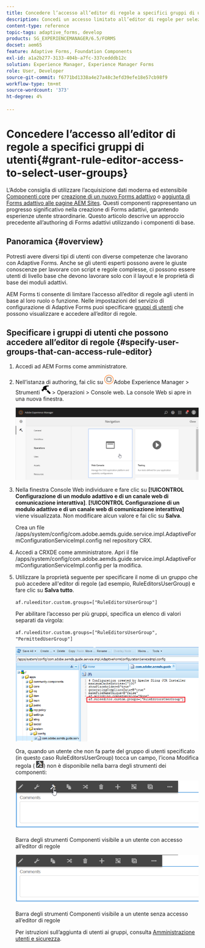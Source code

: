 ```yaml
---
title: Concedere l’accesso all’editor di regole a specifici gruppi di utenti
description: Concedi un accesso limitato all’editor di regole per selezionare i gruppi di utenti.
content-type: reference
topic-tags: adaptive_forms, develop
products: SG_EXPERIENCEMANAGER/6.5/FORMS
docset: aem65
feature: Adaptive Forms, Foundation Components
exl-id: a1a2b277-3133-404b-a7fc-337cedddb12c
solution: Experience Manager, Experience Manager Forms
role: User, Developer
source-git-commit: f6771bd1338a4e27a48c3efd39efe18e57cb98f9
workflow-type: tm+mt
source-wordcount: '373'
ht-degree: 4%

---
```


# Concedere l’accesso all’editor di regole a specifici gruppi di utenti{#grant-rule-editor-access-to-select-user-groups}

<span class="preview"> L’Adobe consiglia di utilizzare l’acquisizione dati moderna ed estensibile [Componenti core](https://experienceleague.adobe.com/docs/experience-manager-core-components/using/adaptive-forms/introduction.html?lang=it) per [creazione di un nuovo Forms adattivo](/help/forms/using/create-an-adaptive-form-core-components.md) o [aggiunta di Forms adattivo alle pagine AEM Sites](/help/forms/using/create-or-add-an-adaptive-form-to-aem-sites-page.md). Questi componenti rappresentano un progresso significativo nella creazione di Forms adattivi, garantendo esperienze utente straordinarie. Questo articolo descrive un approccio precedente all’authoring di Forms adattivi utilizzando i componenti di base. </span>

## Panoramica {#overview}

Potresti avere diversi tipi di utenti con diverse competenze che lavorano con Adaptive Forms. Anche se gli utenti esperti possono avere le giuste conoscenze per lavorare con script e regole complesse, ci possono essere utenti di livello base che devono lavorare solo con il layout e le proprietà di base dei moduli adattivi.

AEM Forms ti consente di limitare l’accesso all’editor di regole agli utenti in base al loro ruolo o funzione. Nelle impostazioni del servizio di configurazione di Adaptive Forms puoi specificare [gruppi di utenti](/help/sites-administering/security.md) che possono visualizzare e accedere all’editor di regole.

## Specificare i gruppi di utenti che possono accedere all’editor di regole {#specify-user-groups-that-can-access-rule-editor}

1. Accedi ad AEM Forms come amministratore.
1. Nell’istanza di authoring, fai clic su ![adobeexperiencemanager](assets/adobeexperiencemanager.png)Adobe Experience Manager > Strumenti ![martello](assets/hammer.png) > Operazioni > Console web. La console Web si apre in una nuova finestra.

   ![1-2](assets/1-2.png)

1. Nella finestra Console Web individuare e fare clic su **[!UICONTROL Configurazione di un modulo adattivo e di un canale web di comunicazione interattiva]**. **[!UICONTROL Configurazione di un modulo adattivo e di un canale web di comunicazione interattiva]** viene visualizzata. Non modificare alcun valore e fai clic su **Salva**.

   Crea un file /apps/system/config/com.adobe.aemds.guide.service.impl.AdaptiveFormConfigurationServiceImpl.config nel repository CRX.

1. Accedi a CRXDE come amministratore. Apri il file /apps/system/config/com.adobe.aemds.guide.service.impl.AdaptiveFormConfigurationServiceImpl.config per la modifica.
1. Utilizzare la proprietà seguente per specificare il nome di un gruppo che può accedere all&#39;editor di regole (ad esempio, RuleEditorsUserGroup) e fare clic su **Salva tutto**.

   `af.ruleeditor.custom.groups=["RuleEditorsUserGroup"]`

   Per abilitare l’accesso per più gruppi, specifica un elenco di valori separati da virgola:

   `af.ruleeditor.custom.groups=["RuleEditorsUserGroup", "PermittedUserGroup"]`

   ![Crea utente](assets/create_user_new.png)

   Ora, quando un utente che non fa parte del gruppo di utenti specificato (in questo caso RuleEditorsUserGroup) tocca un campo, l’icona Modifica regola ( ![edit-rules1](assets/edit-rules1.png)) non è disponibile nella barra degli strumenti dei componenti:

   ![componentstoolbarwithre](assets/componentstoolbarwithre.png)

   Barra degli strumenti Componenti visibile a un utente con accesso all’editor di regole

   ![componentstoolbarwithout outre](assets/componentstoolbarwithoutre.png)

   Barra degli strumenti Componenti visibile a un utente senza accesso all’editor di regole

   Per istruzioni sull’aggiunta di utenti ai gruppi, consulta [Amministrazione utenti e sicurezza](/help/sites-administering/security.md).

